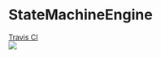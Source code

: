 # StateMachineEngine
<a href="https://travis-ci.org/pgum/StateMachineEngine"> Travis CI</a><br/>
<img src="https://api.travis-ci.org/pgum/StateMachineEngine.svg?branch=master"/>
